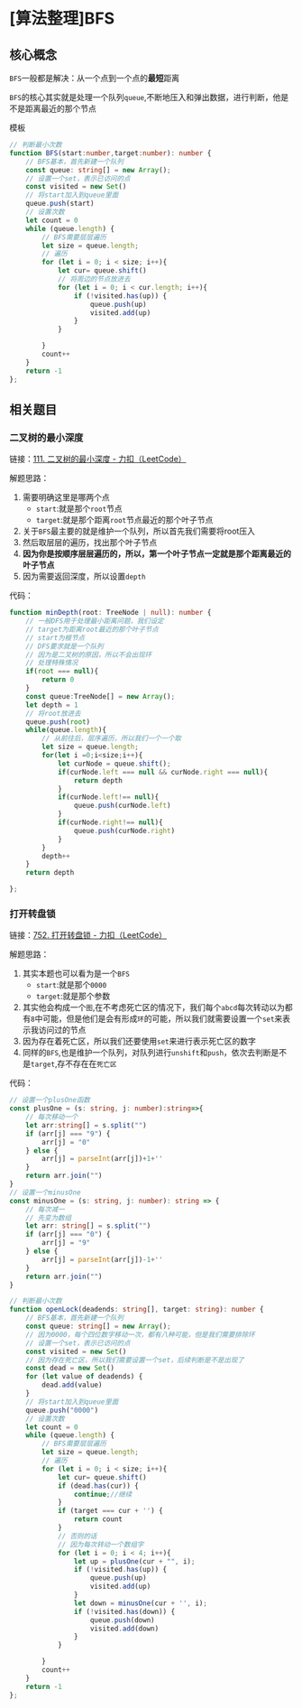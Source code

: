 # [算法整理]BFS

## 核心概念

`BFS`一般都是解决：从一个点到一个点的**最短**距离

`BFS`的核心其实就是处理一个队列`queue`,不断地压入和弹出数据，进行判断，他是不是距离最近的那个节点

模板

```typescript
// 判断最小次数
function BFS(start:number,target:number): number {
    // BFS基本，首先新建一个队列
    const queue: string[] = new Array();
    // 设置一个set，表示已访问的点
    const visited = new Set()
    // 将start加入到queue里面
    queue.push(start)
    // 设置次数
    let count = 0
    while (queue.length) {
        // BFS需要层层遍历
        let size = queue.length;
        // 遍历
        for (let i = 0; i < size; i++){
            let cur= queue.shift()
            // 将周边的节点放进去
            for (let i = 0; i < cur.length; i++){
                if (!visited.has(up)) {
                    queue.push(up)
                    visited.add(up)
                }
            }

        }
        count++
    }
    return -1
};
```

## 相关题目

### 二叉树的最小深度

链接：[111. 二叉树的最小深度 - 力扣（LeetCode）](https://leetcode.cn/problems/minimum-depth-of-binary-tree/)

解题思路：

1. 需要明确这里是哪两个点
   + `start`:就是那个`root`节点
   + `target`:就是那个距离`root`节点最近的那个叶子节点
2. 关于`BFS`最主要的就是维护一个队列，所以首先我们需要将root压入
3. 然后取层层的遍历，找出那个叶子节点
4. **因为你是按顺序层层遍历的，所以，第一个叶子节点一定就是那个距离最近的叶子节点**
5. 因为需要返回深度，所以设置`depth`

代码：

```typescript
function minDepth(root: TreeNode | null): number {
    // 一般DFS用于处理最小距离问题，我们设定
    // target为距离root最近的那个叶子节点
    // start为根节点
    // DFS要求就是一个队列
    // 因为是二叉树的原因，所以不会出现环
    // 处理特殊情况
    if(root === null){
        return 0
    }
    const queue:TreeNode[] = new Array();
    let depth = 1
    // 将root放进去
    queue.push(root)
    while(queue.length){
        // 从前往后，层序遍历，所以我们一个一个取
        let size = queue.length;
        for(let i =0;i<size;i++){
            let curNode = queue.shift();
            if(curNode.left === null && curNode.right === null){
                return depth
            }
            if(curNode.left!== null){
                queue.push(curNode.left)
            }
            if(curNode.right!== null){
                queue.push(curNode.right)
            }
        }
        depth++
    }
    return depth

};
```

### 打开转盘锁

链接：[752. 打开转盘锁 - 力扣（LeetCode）](https://leetcode.cn/problems/open-the-lock/)

解题思路：

1. 其实本题也可以看为是一个`BFS`
   + `start`:就是那个`0000`
   + `target`:就是那个参数
2. 其实他会构成一个`图`,在不考虑死亡区的情况下，我们每个`abcd`每次转动以为都有`8`中可能，但是他们是会有形成`环`的可能，所以我们就需要设置一个`set`来表示我访问过的节点
3. 因为存在着死亡区，所以我们还要使用`set`来进行表示死亡区的数字
4. 同样的`BFS`,也是维护一个队列，对队列进行`unshift`和`push`，依次去判断是不是`target`,存不存在在`死亡区`

代码：

```typescript
// 设置一个plusOne函数
const plusOne = (s: string, j: number):string=>{
    // 每次移动一个
    let arr:string[] = s.split("")
    if (arr[j] === "9") {
        arr[j] = "0"
    } else {
        arr[j] = parseInt(arr[j])+1+''
    }
    return arr.join("")
}
// 设置一个minusOne
const minusOne = (s: string, j: number): string => {
    // 每次减一
    // 先变为数组
    let arr: string[] = s.split("")
    if (arr[j] === "0") {
        arr[j] = "9"
    } else {
        arr[j] = parseInt(arr[j])-1+''
    }
    return arr.join("")
}

// 判断最小次数
function openLock(deadends: string[], target: string): number {
    // BFS基本，首先新建一个队列
    const queue: string[] = new Array();
    // 因为0000，每个四位数字移动一次，都有八种可能，但是我们需要排除环
    // 设置一个set，表示已访问的点
    const visited = new Set()
    // 因为存在死亡区，所以我们需要设置一个set，后续判断是不是出现了
    const dead = new Set()
    for (let value of deadends) {
        dead.add(value)
    }
    // 将start加入到queue里面
    queue.push("0000")
    // 设置次数
    let count = 0
    while (queue.length) {
        // BFS需要层层遍历
        let size = queue.length;
        // 遍历
        for (let i = 0; i < size; i++){
            let cur= queue.shift()
            if (dead.has(cur)) {
                continue;//继续
            }
            if (target === cur + '') {
                return count
            }
            // 否则的话
            // 因为每次转动一个数组字
            for (let i = 0; i < 4; i++){
                let up = plusOne(cur + "", i);
                if (!visited.has(up)) {
                    queue.push(up)
                    visited.add(up)
                }
                let down = minusOne(cur + '', i);
                if (!visited.has(down)) {
                    queue.push(down)
                    visited.add(down)
                }
            }

        }
        count++
    }
    return -1
};
```





